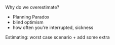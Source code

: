 Why do we overestimate?

-   Planning Paradox
-   blind optimism
-   how often you're interrupted, sickness

Estimating: worst case scenario + add some extra

